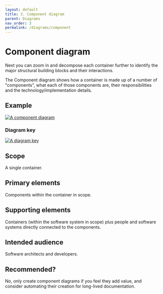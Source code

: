 ```yaml
---
layout: default
title: 3. Component diagram
parent: Diagrams
nav_order: 3
permalink: /diagrams/component
---
```


# Component diagram

Next you can zoom in and decompose each container further to identify the major structural building blocks and their
interactions.

The Component diagram shows how a container is made up of a number of "components", what each of those components are,
their responsibilities and the technology/implementation details.

## Example

[![A component diagram](https://static.structurizr.com/workspace/36141/diagrams/Components.png)](https://static.structurizr.com/workspace/36141/diagrams/Components.png)

### Diagram key

[![A diagram key](https://static.structurizr.com/workspace/36141/diagrams/Components-key.png)](https://static.structurizr.com/workspace/36141/diagrams/Components-key.png)

## Scope

A single container.

## Primary elements

Components within the container in scope.

## Supporting elements

Containers (within the software system in scope) plus people and software systems directly connected to the components.

## Intended audience

Software architects and developers.

## Recommended?

No, only create component diagrams if you feel they add value, and consider automating their creation
for long-lived documentation.

<script type="application/javascript" src="https://code.jquery.com/jquery-3.7.1.slim.min.js"></script>
<script type="application/javascript" src="/assets/c4model.js"></script>